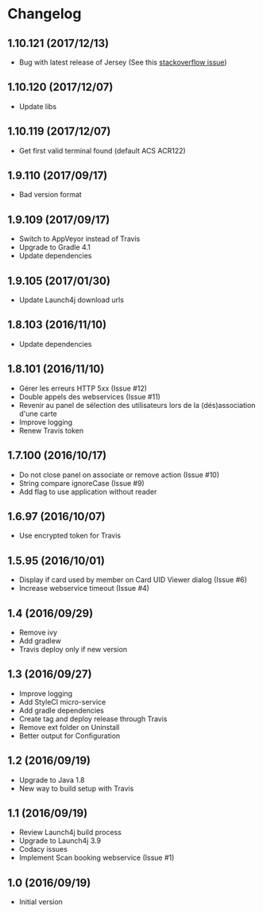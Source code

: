 # Changelog

## 1.10.121 (2017/12/13)

* Bug with latest release of Jersey (See this [stackoverflow issue](https://stackoverflow.com/questions/44088493/jersey-stopped-working-with-injectionmanagerfactory-not-found))

## 1.10.120 (2017/12/07)

* Update libs

## 1.10.119 (2017/12/07)

* Get first valid terminal found (default ACS ACR122)

## 1.9.110 (2017/09/17)

* Bad version format

## 1.9.109 (2017/09/17)

* Switch to AppVeyor instead of Travis
* Upgrade to Gradle 4.1
* Update dependencies

## 1.9.105 (2017/01/30)

* Update Launch4j download urls

## 1.8.103 (2016/11/10)

* Update dependencies

## 1.8.101 (2016/11/10)

* Gérer les erreurs HTTP 5xx (Issue #12)
* Double appels des webservices (Issue #11)
* Revenir au panel de sélection des utilisateurs lors de la (dés)association d'une carte
* Improve logging
* Renew Travis token

## 1.7.100 (2016/10/17)

* Do not close panel on associate or remove action (Issue #10)
* String compare ignoreCase (Issue #9)
* Add flag to use application without reader

## 1.6.97 (2016/10/07)

* Use encrypted token for Travis

## 1.5.95 (2016/10/01)

* Display if card used by member on Card UID Viewer dialog (Issue #6)
* Increase webservice timeout (Issue #4)

## 1.4 (2016/09/29)

* Remove ivy
* Add gradlew
* Travis deploy only if new version

## 1.3 (2016/09/27)

* Improve logging
* Add StyleCI micro-service
* Add gradle dependencies
* Create tag and deploy release through Travis
* Remove ext folder on Uninstall
* Better output for Configuration

## 1.2 (2016/09/19)

* Upgrade to Java 1.8
* New way to build setup with Travis

## 1.1 (2016/09/19)

* Review Launch4j build process
* Upgrade to Launch4j 3.9
* Codacy issues
* Implement Scan booking webservice (Issue #1)

## 1.0 (2016/09/19)

* Initial version
